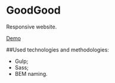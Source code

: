 # GoodGood

Responsive website.

[Demo](https://viktorov616.github.io/GoodGood/)

##Used technologies and methodologies:
* Gulp;
* Sass;
* BEM naming.
